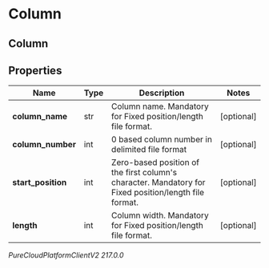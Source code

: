 # Column

## Column

## Properties

|Name | Type | Description | Notes|
|------------ | ------------- | ------------- | -------------|
| **column_name** | str | Column name. Mandatory for Fixed position/length file format. | [optional] |
| **column_number** | int | 0 based column number in delimited file format | [optional] |
| **start_position** | int | Zero-based position of the first column&#39;s character. Mandatory for Fixed position/length file format. | [optional] |
| **length** | int | Column width. Mandatory for Fixed position/length file format. | [optional] |



_PureCloudPlatformClientV2 217.0.0_
